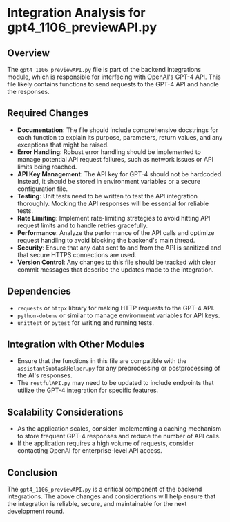 # Integration Analysis for gpt4_1106_previewAPI.py

## Overview
The `gpt4_1106_previewAPI.py` file is part of the backend integrations module, which is responsible for interfacing with OpenAI's GPT-4 API. This file likely contains functions to send requests to the GPT-4 API and handle the responses.

## Required Changes
- **Documentation**: The file should include comprehensive docstrings for each function to explain its purpose, parameters, return values, and any exceptions that might be raised.
- **Error Handling**: Robust error handling should be implemented to manage potential API request failures, such as network issues or API limits being reached.
- **API Key Management**: The API key for GPT-4 should not be hardcoded. Instead, it should be stored in environment variables or a secure configuration file.
- **Testing**: Unit tests need to be written to test the API integration thoroughly. Mocking the API responses will be essential for reliable tests.
- **Rate Limiting**: Implement rate-limiting strategies to avoid hitting API request limits and to handle retries gracefully.
- **Performance**: Analyze the performance of the API calls and optimize request handling to avoid blocking the backend's main thread.
- **Security**: Ensure that any data sent to and from the API is sanitized and that secure HTTPS connections are used.
- **Version Control**: Any changes to this file should be tracked with clear commit messages that describe the updates made to the integration.

## Dependencies
- `requests` or `httpx` library for making HTTP requests to the GPT-4 API.
- `python-dotenv` or similar to manage environment variables for API keys.
- `unittest` or `pytest` for writing and running tests.

## Integration with Other Modules
- Ensure that the functions in this file are compatible with the `assistantSubtaskHelper.py` for any preprocessing or postprocessing of the AI's responses.
- The `restfulAPI.py` may need to be updated to include endpoints that utilize the GPT-4 integration for specific features.

## Scalability Considerations
- As the application scales, consider implementing a caching mechanism to store frequent GPT-4 responses and reduce the number of API calls.
- If the application requires a high volume of requests, consider contacting OpenAI for enterprise-level API access.

## Conclusion
The `gpt4_1106_previewAPI.py` is a critical component of the backend integrations. The above changes and considerations will help ensure that the integration is reliable, secure, and maintainable for the next development round.